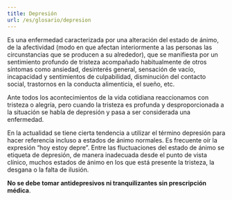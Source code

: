 ```yaml
---
title: Depresión
url: /es/glosario/depresion
---
```


Es una enfermedad caracterizada por una alteración del estado de ánimo, de la afectividad (modo en que afectan interiormente a las personas las circunstancias que se producen a su alrededor), que se manifiesta por un sentimiento profundo de tristeza acompañado habitualmente de otros síntomas como ansiedad, desinterés general, sensación de vacío, incapacidad y sentimientos de culpabilidad, disminución del contacto social, trastornos en la conducta alimenticia, el sueño, etc.

Ante todos los acontecimientos de la vida cotidiana reaccionamos con tristeza o alegría, pero cuando la tristeza es profunda y desproporcionada a la situación se habla de depresión y pasa a ser considerada una enfermedad.

En la actualidad se tiene cierta tendencia a utilizar el término depresión para hacer referencia incluso a estados de ánimo normales. Es frecuente oír la expresión “hoy estoy depre”. Entre las fluctuaciones del estado de ánimo se etiqueta de depresión, de manera inadecuada desde el punto de vista clínico, muchos estados de ánimo en los que está presente la tristeza, la desgana o la falta de ilusión.

**No se debe tomar antidepresivos ni tranquilizantes sin prescripción médica**.